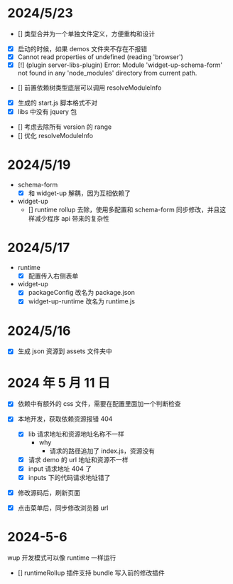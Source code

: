 # 2024/5/23

- [] 类型合并为一个单独文件定义，方便重构和设计
- [x] 启动的时候，如果 demos 文件夹不存在不报错
- [x] Cannot read properties of undefined (reading 'browser')
- [x] [!] (plugin server-libs-plugin) Error: Module 'widget-up-schema-form' not found in any 'node_modules' directory from current path. 
- [] 前置依赖树类型底层可以调用 resolveModuleInfo
- [x] 生成的 start.js 脚本格式不对
- [x] libs 中没有 jquery 包
- [] 考虑去除所有 version 的 range
- [] 优化 resolveModuleInfo

# 2024/5/19

- schema-form
  - [x] 和 widget-up 解耦，因为互相依赖了
- widget-up
  - [] runtime rollup 去除，使用多配置和 schema-form 同步修改，并且这样减少程序 api 带来的复杂性

# 2024/5/17

- runtime
  - [x] 配置传入右侧表单
- widget-up
  - [x] packageConfig 改名为 package.json
  - [x] widget-up-runtime 改名为 runtime.js

# 2024/5/16

- [x] 生成 json 资源到 assets 文件夹中

# 2024 年 5 月 11 日

- [x] 依赖中有额外的 css 文件，需要在配置里面加一个判断检查
- [x] 本地开发，获取依赖资源报错 404

  - [x] lib 请求地址和资源地址名称不一样
    - why
      - 请求的路径追加了 index.js，资源没有
  - [x] 请求 demo 的 url 地址和资源不一样
  - [x] input 请求地址 404 了
  - [x] inputs 下的代码请求地址错了

- [x] 修改源码后，刷新页面
- [x] 点击菜单后，同步修改浏览器 url

# 2024-5-6

wup 开发模式可以像 runtime 一样运行

- [] runtimeRollup 插件支持 bundle 写入前的修改插件
